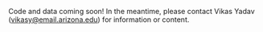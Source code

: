 Code and data coming soon!  In the meantime, please contact Vikas Yadav (vikasy@email.arizona.edu) for information or content. 

